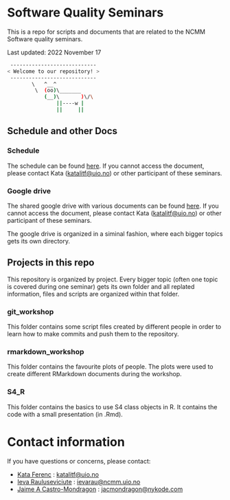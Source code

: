 # Software Quality Seminars

This is a repo for scripts and documents that are related to the NCMM Software quality seminars.

Last updated: 2022 November 17


```bash
 ---------------------------- 
< Welcome to our repository! >
 ---------------------------- 
        \   ^__^
         \  (oo)\_______
            (__)\       )\/\
                ||----w |
                ||     ||
```

## Schedule and other Docs

### Schedule

The schedule can be found [here](https://docs.google.com/spreadsheets/d/13oWnAZTcVFK9D5O54n6-2I7ozBEdRzNTiytrlhiegsU/edit#gid=0). If you cannot access the document, please contact Kata (katalitf@uio.no) or other participant of these seminars.

### Google drive

The shared google drive with various documents can be found [here](https://drive.google.com/drive/folders/11SDUz02oOJbmFvVxVFNtBzQBJIWqEy2w). If you cannot access the document, please contact Kata (katalitf@uio.no) or other participant of these seminars.

The google drive is organized in a siminal fashion, where each bigger topics gets its own directory.

## Projects in this repo

This repository is organized by project. Every bigger topic (often one topic is covered during one seminar) gets its own folder and all replated information, files and scripts are organized within that folder.

### git_workshop

This folder contains some script files created by different people in order to learn how to make commits and push them to the repository.

### rmarkdown_workshop

This folder contains the favourite plots of people. The plots were used to create different RMarkdown documents during the workshop.

### S4_R

This folder contains the basics to use S4 class objects in R. It contains the code with a small presentation (in .Rmd).




# Contact information

If you have questions or concerns, please contact:

- [Kata Ferenc](https://github.com/ferenckata) : katalitf@uio.no
- [Ieva Rauluseviciute](https://bitbucket.org/ievara/)     : ievarau@ncmm.uio.no
- [Jaime A Castro-Mondragon](https://jaimicore.github.io/) : jacmondragon@nykode.com
